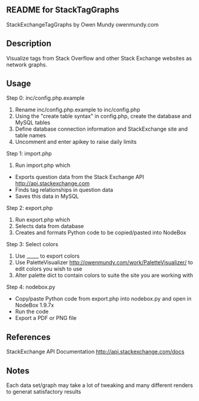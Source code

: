 
README for StackTagGraphs
-------

StackExchangeTagGraphs by Owen Mundy owenmundy.com



Description
-------

Visualize tags from Stack Overflow and other Stack Exchange websites as network graphs.



Usage
-------

Step 0: inc/config.php.example

 1. Rename inc/config.php.example to inc/config.php
 2. Using the "create table syntax" in config.php, create the database and MySQL tables
 3. Define database connection information and StackExchange site and table names
 4. Uncomment and enter apikey to raise daily limits

Step 1: import.php

 1. Run import.php which
 * Exports question data from the Stack Exchange API http://api.stackexchange.com 
 * Finds tag relationships in question data
 * Saves this data in MySQL

Step 2: export.php

1. Run export.php which
2. Selects data from database
3. Creates and formats Python code to be copied/pasted into NodeBox

Step 3: Select colors

 1. Use _____ to export colors
 2. Use PaletteVisualizer http://owenmundy.com/work/PaletteVisualizer/ to edit colors you wish to use
 3. Alter palette dict to contain colors to suite the site you are working with

Step 4: nodebox.py

 * Copy/paste Python code from export.php into nodebox.py and open in NodeBox 1.9.7x
 * Run the code
 * Export a PDF or PNG file



References
-------

StackExchange API Documentation http://api.stackexchange.com/docs



Notes
-------

Each data set/graph may take a lot of tweaking and many different renders to generat satisfactory results
